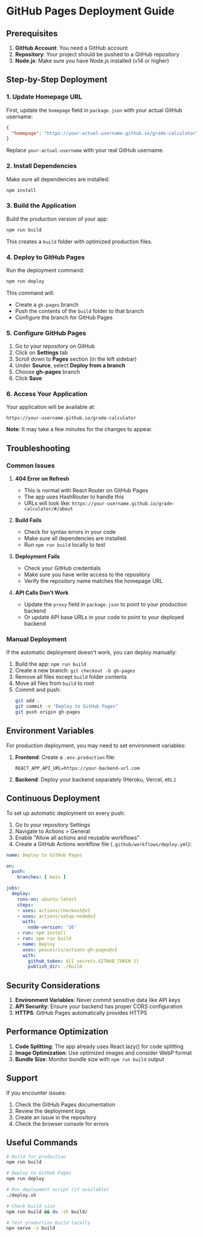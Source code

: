 # GitHub Pages Deployment Guide

## Prerequisites

1. **GitHub Account**: You need a GitHub account
2. **Repository**: Your project should be pushed to a GitHub repository
3. **Node.js**: Make sure you have Node.js installed (v14 or higher)

## Step-by-Step Deployment

### 1. Update Homepage URL

First, update the `homepage` field in `package.json` with your actual GitHub username:

```json
{
  "homepage": "https://your-actual-username.github.io/grade-calculator"
}
```

Replace `your-actual-username` with your real GitHub username.

### 2. Install Dependencies

Make sure all dependencies are installed:

```bash
npm install
```

### 3. Build the Application

Build the production version of your app:

```bash
npm run build
```

This creates a `build` folder with optimized production files.

### 4. Deploy to GitHub Pages

Run the deployment command:

```bash
npm run deploy
```

This command will:
- Create a `gh-pages` branch
- Push the contents of the `build` folder to that branch
- Configure the branch for GitHub Pages

### 5. Configure GitHub Pages

1. Go to your repository on GitHub
2. Click on **Settings** tab
3. Scroll down to **Pages** section (in the left sidebar)
4. Under **Source**, select **Deploy from a branch**
5. Choose **gh-pages** branch
6. Click **Save**

### 6. Access Your Application

Your application will be available at:
```
https://your-username.github.io/grade-calculator
```

**Note**: It may take a few minutes for the changes to appear.

## Troubleshooting

### Common Issues

1. **404 Error on Refresh**
   - This is normal with React Router on GitHub Pages
   - The app uses HashRouter to handle this
   - URLs will look like: `https://your-username.github.io/grade-calculator/#/about`

2. **Build Fails**
   - Check for syntax errors in your code
   - Make sure all dependencies are installed
   - Run `npm run build` locally to test

3. **Deployment Fails**
   - Check your GitHub credentials
   - Make sure you have write access to the repository
   - Verify the repository name matches the homepage URL

4. **API Calls Don't Work**
   - Update the `proxy` field in `package.json` to point to your production backend
   - Or update API base URLs in your code to point to your deployed backend

### Manual Deployment

If the automatic deployment doesn't work, you can deploy manually:

1. Build the app: `npm run build`
2. Create a new branch: `git checkout -b gh-pages`
3. Remove all files except `build` folder contents
4. Move all files from `build` to root
5. Commit and push: 
   ```bash
   git add .
   git commit -m "Deploy to GitHub Pages"
   git push origin gh-pages
   ```

## Environment Variables

For production deployment, you may need to set environment variables:

1. **Frontend**: Create a `.env.production` file:
   ```
   REACT_APP_API_URL=https://your-backend-url.com
   ```

2. **Backend**: Deploy your backend separately (Heroku, Vercel, etc.)

## Continuous Deployment

To set up automatic deployment on every push:

1. Go to your repository Settings
2. Navigate to Actions > General
3. Enable "Allow all actions and reusable workflows"
4. Create a GitHub Actions workflow file (`.github/workflows/deploy.yml`):

```yaml
name: Deploy to GitHub Pages

on:
  push:
    branches: [ main ]

jobs:
  deploy:
    runs-on: ubuntu-latest
    steps:
    - uses: actions/checkout@v2
    - uses: actions/setup-node@v2
      with:
        node-version: '16'
    - run: npm install
    - run: npm run build
    - name: Deploy
      uses: peaceiris/actions-gh-pages@v3
      with:
        github_token: ${{ secrets.GITHUB_TOKEN }}
        publish_dir: ./build
```

## Security Considerations

1. **Environment Variables**: Never commit sensitive data like API keys
2. **API Security**: Ensure your backend has proper CORS configuration
3. **HTTPS**: GitHub Pages automatically provides HTTPS

## Performance Optimization

1. **Code Splitting**: The app already uses React.lazy() for code splitting
2. **Image Optimization**: Use optimized images and consider WebP format
3. **Bundle Size**: Monitor bundle size with `npm run build` output

## Support

If you encounter issues:

1. Check the GitHub Pages documentation
2. Review the deployment logs
3. Create an issue in the repository
4. Check the browser console for errors

## Useful Commands

```bash
# Build for production
npm run build

# Deploy to GitHub Pages
npm run deploy

# Run deployment script (if available)
./deploy.sh

# Check build size
npm run build && du -sh build/

# Test production build locally
npx serve -s build
``` 
